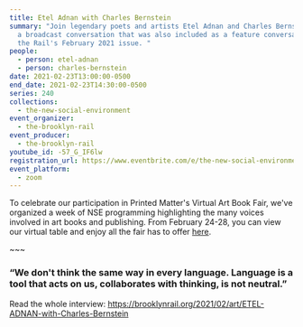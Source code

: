 ```yaml
---
title: Etel Adnan with Charles Bernstein
summary: "Join legendary poets and artists Etel Adnan and Charles Bernstein for
  a broadcast conversation that was also included as a feature conversation in
  the Rail's February 2021 issue. "
people:
  - person: etel-adnan
  - person: charles-bernstein
date: 2021-02-23T13:00:00-0500
end_date: 2021-02-23T14:30:00-0500
series: 240
collections:
  - the-new-social-environment
event_organizer:
  - the-brooklyn-rail
event_producer:
  - the-brooklyn-rail
youtube_id: -57_G_IF6lw
registration_url: https://www.eventbrite.com/e/the-new-social-environment-240-etel-adnan-with-charles-bernstein-tickets-141858766389
event_platform:
  - zoom
---
```


To celebrate our participation in Printed Matter's Virtual Art Book Fair, we've organized a week of NSE programming highlighting the many voices involved in art books and publishing. From February 24-28, you can view our virtual table and enjoy all the fair has to offer [here](http://pmvabf.org/).

\~\~~

### “We don't think the same way in every language. Language is a tool that acts on us, collaborates with thinking, is not neutral.”

Read the whole interview: <https://brooklynrail.org/2021/02/art/ETEL-ADNAN-with-Charles-Bernstein>
